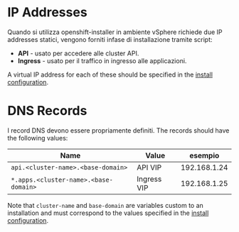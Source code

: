 # IP Addresses

Quando si utilizza openshift-installer in ambiente vSphere richiede due IP addresses statici, vengono forniti infase di installazione tramite script:

* **API** - usato per accedere alle cluster API.
* **Ingress** - usato per il traffico in ingresso alle applicazioni.

A virtual IP address for each of these should be specified in the [install configuration](install.md#create-configuration).

# DNS Records

I record DNS devono essere propriamente definiti.
The records should have the following values:

| Name                                  | Value       | esempio        |
| -                                     |  -          |  -             |
| `api.<cluster-name>.<base-domain>`    | API VIP     | 192.168.1.24   |
| `*.apps.<cluster-name>.<base-domain>` | Ingress VIP | 192.168.1.25   |

Note that `cluster-name` and `base-domain` are variables custom to an installation and
must correspond to the values specified in the [install configuration](install.md#create-configuration).